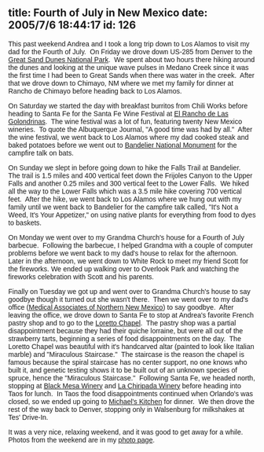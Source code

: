 title: Fourth of July in New Mexico
date: 2005/7/6 18:44:17
id: 126
---
<font face="Arial">This past weekend Andrea and I took a long trip down to Los Alamos to visit my dad for the Fourth of July.  On Friday we drove down US-285 from Denver to the [Great Sand Dunes National Park](http://www.nps.gov/grsa/).  We spent about two hours there hiking around the dunes and looking at the unique wave pulses in Medano Creek since it was the first time I had been to Great Sands when there was water in the creek.  After that we drove down to Chimayo, NM where we met my family for dinner at Rancho de Chimayo before heading back to Los Alamos.</font>

<font face="Arial">On Saturday we started the day with breakfast burritos from Chili Works before heading to Santa Fe for the Santa Fe Wine Festival at [El Rancho de Las Golondrinas](http://www.golondrinas.org/).  The wine festival was a lot of fun, featuring twenty New Mexico wineries.  To quote the Albuquerque Journal, "A good time was had by all."  After the wine festival, we went back to Los Alamos where my dad cooked steak and baked potatoes before we went out to [Bandelier National Monument](http://www.google.com/url?sa=U&start=1&q=http://www.nps.gov/band/&e=1102&mr=7,_!//8223,!b_U:ablel) for the campfire talk on bats.</font>

<font face="Arial">On Sunday we slept in before going down to hike the Falls Trail at Bandelier.  The trail is 1.5 miles and 400 vertical feet down the Frijoles Canyon to the Upper Falls and another 0.25 miles and 300 vertical feet to the Lower Falls.  We hiked all the way to the Lower Falls which was a 3.5 mile hike covering 700 vertical feet.  After the hike, we went back to Los Alamos where we hung out with my family until we went back to Bandelier for the campfire talk called, "It's Not a Weed, It's Your Appetizer," on using native plants for everything from food to dyes to baskets.</font>

<font face="Arial">On Monday we went over to my Grandma Church's house for a Fourth of July barbecue.  Following the barbecue, I helped Grandma with a couple of computer problems before we went back to my dad's house to relax for the afternoon.  Later in the afternoon, we went down to White Rock to meet my friend Scott for the fireworks. We ended up walking over to Overlook Park and watching the fireworks celebration with Scott and his parents. </font>

<font face="Arial">Finally on Tuesday we got up and went over to Grandma Church's house to say goodbye though it turned out she wasn't there.  Then we went over to my dad's office ([Medical Associates of Northern New Mexico](http://www.mannm.com/)) to say goodbye.  After leaving the office, we drove down to Santa Fe to stop at Andrea's favorite French pastry shop and to go to the [Loretto Chapel](http://www.lorettochapel.com/).  The pastry shop was a partial disappointment because they had their quiche lorraine, but were all out of the strawberry tarts, beginning a series of food disappointments on the day.  The Loretto Chapel was beautiful with it's handcarved altar (painted to look like Italian marble) and "Miraculous Staircase."  The staircase is the reason the chapel is famous because the spiral staircase has no center support, no one knows who built it, and genetic testing shows it to be built out of an unknown species of spruce, hence the "Miraculous Staircase."  Following Santa Fe, we headed north, stopping at [Black Mesa Winery](http://www.blackmesawinery.com/) and [La Chiripada Winery](http://www.lachiripada.com/) before heading into Taos for lunch.  In Taos the food disappointments continued when Orlando's was closed, so we ended up going to [Michael's Kitchen](http://www.michaelskitchen.com/) for dinner.  We then drove the rest of the way back to Denver, stopping only in Walsenburg for milkshakes at Tes' Drive-In.</font>

<font face="Arial">It was a very nice, relaxing weekend, and it was good to get away for a while.  Photos from the weekend are in my [photo page](/PhotoAlbum.aspx?ID=NM0705).</font>